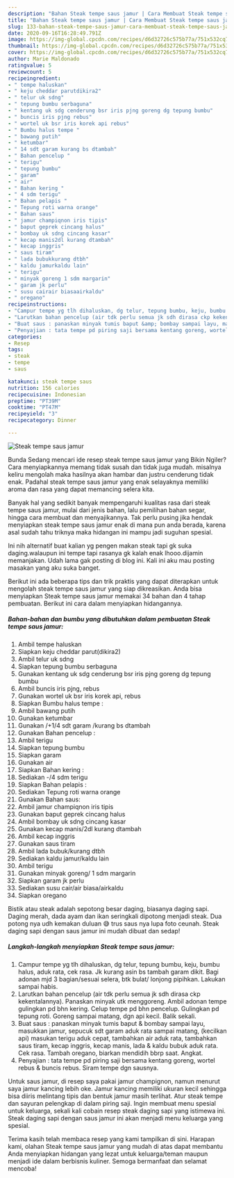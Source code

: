 ```yaml
---
description: "Bahan Steak tempe saus jamur | Cara Membuat Steak tempe saus jamur Yang Enak Dan Mudah"
title: "Bahan Steak tempe saus jamur | Cara Membuat Steak tempe saus jamur Yang Enak Dan Mudah"
slug: 133-bahan-steak-tempe-saus-jamur-cara-membuat-steak-tempe-saus-jamur-yang-enak-dan-mudah
date: 2020-09-16T16:28:49.791Z
image: https://img-global.cpcdn.com/recipes/d6d32726c575b77a/751x532cq70/steak-tempe-saus-jamur-foto-resep-utama.jpg
thumbnail: https://img-global.cpcdn.com/recipes/d6d32726c575b77a/751x532cq70/steak-tempe-saus-jamur-foto-resep-utama.jpg
cover: https://img-global.cpcdn.com/recipes/d6d32726c575b77a/751x532cq70/steak-tempe-saus-jamur-foto-resep-utama.jpg
author: Marie Maldonado
ratingvalue: 5
reviewcount: 5
recipeingredient:
- " tempe haluskan"
- " keju cheddar parutdikira2"
- " telur uk sdng"
- " tepung bumbu serbaguna"
- " kentang uk sdg cenderung bsr iris pjng goreng dg tepung bumbu"
- " buncis iris pjng rebus"
- " wortel uk bsr iris korek api rebus"
- " Bumbu halus tempe "
- " bawang putih"
- " ketumbar"
- " 14 sdt garam kurang bs dtambah"
- " Bahan pencelup "
- " terigu"
- " tepung bumbu"
- " garam"
- " air"
- " Bahan kering "
- " 4 sdm terigu"
- " Bahan pelapis "
- " Tepung roti warna orange"
- " Bahan saus"
- " jamur champiqnon iris tipis"
- " baput geprek cincang halus"
- " bombay uk sdng cincang kasar"
- " kecap manis2dl kurang dtambah"
- " kecap inggris"
- " saus tiram"
- " lada bubukkurang dtbh"
- " kaldu jamurkaldu lain"
- " terigu"
- " minyak goreng 1 sdm margarin"
- " garam jk perlu"
- " susu cairair biasaairkaldu"
- " oregano"
recipeinstructions:
- "Campur tempe yg tlh dihaluskan, dg telur, tepung bumbu, keju, bumbu halus, aduk rata, cek rasa. Jk kurang asin bs tambah garam dikit. Bagi adonan mjd 3 bagian/sesuai selera, btk bulat/ lonjong pipihkan. Lakukan sampai habis."
- "Larutkan bahan pencelup (air tdk perlu semua jk sdh dirasa ckp kekentalannya). Panaskan minyak utk menggoreng. Ambil adonan tempe gulingkan pd bhn kering. Celup tempe pd bhn pencelup. Gulingkan pd tepung roti. Goreng sampai matang, dgn api kecil. Balik sekali."
- "Buat saus : panaskan minyak tumis baput &amp; bombay sampai layu, masukkan jamur, sepucuk sdt garam aduk rata sampai matang, (kecilkan api) masukan terigu aduk cepat, tambahkan air aduk rata, tambahkan saus tiram, kecap inggris, kecap manis, lada &amp; kaldu bubuk aduk rata. Cek rasa. Tambah oregano, biarkan mendidih bbrp saat. Angkat."
- "Penyajian : tata tempe pd piring saji bersama kentang goreng, wortel rebus &amp; buncis rebus. Siram tempe dgn sausnya."
categories:
- Resep
tags:
- steak
- tempe
- saus

katakunci: steak tempe saus 
nutrition: 156 calories
recipecuisine: Indonesian
preptime: "PT39M"
cooktime: "PT47M"
recipeyield: "3"
recipecategory: Dinner

---
```



![Steak tempe saus jamur](https://img-global.cpcdn.com/recipes/d6d32726c575b77a/751x532cq70/steak-tempe-saus-jamur-foto-resep-utama.jpg)

Bunda Sedang mencari ide resep steak tempe saus jamur yang Bikin Ngiler? Cara menyiapkannya memang tidak susah dan tidak juga mudah. misalnya keliru mengolah maka hasilnya akan hambar dan justru cenderung tidak enak. Padahal steak tempe saus jamur yang enak selayaknya memiliki aroma dan rasa yang dapat memancing selera kita.

Banyak hal yang sedikit banyak mempengaruhi kualitas rasa dari steak tempe saus jamur, mulai dari jenis bahan, lalu pemilihan bahan segar, hingga cara membuat dan menyajikannya. Tak perlu pusing jika hendak menyiapkan steak tempe saus jamur enak di mana pun anda berada, karena asal sudah tahu triknya maka hidangan ini mampu jadi suguhan spesial.

Ini nih alternatif buat kalian yg pengen makan steak tapi gk suka daging.walaupun ini tempe tapi rasanya gk kalah enak lhooo.dijamin memanjakan. Udah lama gak posting di blog ini. Kali ini aku mau posting masakan yang aku suka banget.


Berikut ini ada beberapa tips dan trik praktis yang dapat diterapkan untuk mengolah steak tempe saus jamur yang siap dikreasikan. Anda bisa menyiapkan Steak tempe saus jamur memakai 34 bahan dan 4 tahap pembuatan. Berikut ini cara dalam menyiapkan hidangannya.

<!--inarticleads1-->

##### Bahan-bahan dan bumbu yang dibutuhkan dalam pembuatan Steak tempe saus jamur:

1. Ambil  tempe haluskan
1. Siapkan  keju cheddar parut(dikira2)
1. Ambil  telur uk sdng
1. Siapkan  tepung bumbu serbaguna
1. Gunakan  kentang uk sdg cenderung bsr iris pjng goreng dg tepung bumbu
1. Ambil  buncis iris pjng, rebus
1. Gunakan  wortel uk bsr iris korek api, rebus
1. Siapkan  Bumbu halus tempe :
1. Ambil  bawang putih
1. Gunakan  ketumbar
1. Gunakan  /+1/4 sdt garam /kurang bs dtambah
1. Gunakan  Bahan pencelup :
1. Ambil  terigu
1. Siapkan  tepung bumbu
1. Siapkan  garam
1. Gunakan  air
1. Siapkan  Bahan kering :
1. Sediakan  -/4 sdm terigu
1. Siapkan  Bahan pelapis :
1. Sediakan  Tepung roti warna orange
1. Gunakan  Bahan saus:
1. Ambil  jamur champiqnon iris tipis
1. Gunakan  baput geprek cincang halus
1. Ambil  bombay uk sdng cincang kasar
1. Gunakan  kecap manis/2dl kurang dtambah
1. Ambil  kecap inggris
1. Gunakan  saus tiram
1. Ambil  lada bubuk/kurang dtbh
1. Sediakan  kaldu jamur/kaldu lain
1. Ambil  terigu
1. Gunakan  minyak goreng/ 1 sdm margarin
1. Siapkan  garam jk perlu
1. Sediakan  susu cair/air biasa/airkaldu
1. Siapkan  oregano


Bistik atau steak adalah sepotong besar daging, biasanya daging sapi. Daging merah, dada ayam dan ikan seringkali dipotong menjadi steak. Dua potong nya udh kemakan duluan 😅 trus saus nya lupa foto ceunah. Steak daging sapi dengan saus jamur ini mudah dibuat dan sedap! 

<!--inarticleads2-->

##### Langkah-langkah menyiapkan Steak tempe saus jamur:

1. Campur tempe yg tlh dihaluskan, dg telur, tepung bumbu, keju, bumbu halus, aduk rata, cek rasa. Jk kurang asin bs tambah garam dikit. Bagi adonan mjd 3 bagian/sesuai selera, btk bulat/ lonjong pipihkan. Lakukan sampai habis.
1. Larutkan bahan pencelup (air tdk perlu semua jk sdh dirasa ckp kekentalannya). Panaskan minyak utk menggoreng. Ambil adonan tempe gulingkan pd bhn kering. Celup tempe pd bhn pencelup. Gulingkan pd tepung roti. Goreng sampai matang, dgn api kecil. Balik sekali.
1. Buat saus : panaskan minyak tumis baput &amp; bombay sampai layu, masukkan jamur, sepucuk sdt garam aduk rata sampai matang, (kecilkan api) masukan terigu aduk cepat, tambahkan air aduk rata, tambahkan saus tiram, kecap inggris, kecap manis, lada &amp; kaldu bubuk aduk rata. Cek rasa. Tambah oregano, biarkan mendidih bbrp saat. Angkat.
1. Penyajian : tata tempe pd piring saji bersama kentang goreng, wortel rebus &amp; buncis rebus. Siram tempe dgn sausnya.


Untuk saus jamur, di resep saya pakai jamur champignon, namun menurut saya jamur kancing lebih oke. Jamur kancing memiliki ukuran kecil sehingga bisa diiris melintang tipis dan bentuk jamur masih terlihat. Atur steak tempe dan sayuran pelengkap di dalam piring saji. Ingin membuat menu spesial untuk keluarga, sekali kali cobain resep steak daging sapi yang istimewa ini. Steak daging sapi dengan saus jamur ini akan menjadi menu keluarga yang spesial. 

Terima kasih telah membaca resep yang kami tampilkan di sini. Harapan kami, olahan Steak tempe saus jamur yang mudah di atas dapat membantu Anda menyiapkan hidangan yang lezat untuk keluarga/teman maupun menjadi ide dalam berbisnis kuliner. Semoga bermanfaat dan selamat mencoba!
